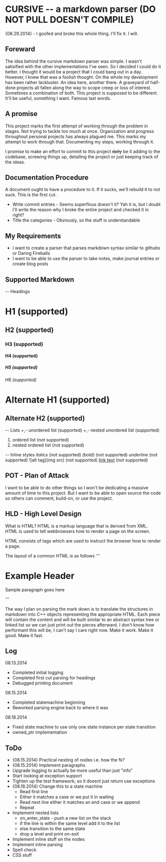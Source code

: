 CURSIVE -- a markdown parser (DO NOT PULL DOESN'T COMPILE)
===

{08.29.2014} - I goofed and broke this whole thing. I'll fix it. I will. 

Foreward
---
The idea behind the cursive markdown parser was simple. I wasn't satisified with
the other implementations I've seen. So I decided I could do it better. I thought
it would be a project that I could bang out in a day. However, I knew that was 
a foolish thought. On the whole my development has been rather lackluster. An 
idea here, another there. A graveyard of half-done projects all fallen along the
way to scope creep or loss of interest. Sometimes a combination of both. This project
is supposed to be different. It'll be useful, something I want. Famous last words.

A promise
---

This project marks the first attempt of working through the problem in stages. Not
trying to tackle too much at once. Organization and progress throughout personal projects
has always plagued me. This marks my attempt to work through that. Documenting my steps,
working through it.

I promise to make an effort to commit to this project ~~daily~~ be it adding to the 
codebase, screwing things up, detailing the project or just keeping track of the ideas.


Documentation Procedure
---
A document ought to have a procedure to it. If it sucks, we'll rebuild it to not suck.
This is the first cut.

+ Write commit entries - Seems superflous doesn't it? Yah it is, but I doubt I'll write
the reason why I broke the entire project and checked it in right?
+ Title the categories - Obviously, so the stuff is understandable

My Requirements
---
- I want to create a parser that parses markdown syntax similar to githubs or Daring Fireballs
- I want to be able to use the parser to take notes, make journal entries or create blog posts

Supported Markdown
---

-- Headings
# H1                         (supported)
## H2                        (supported) 
### H3                       (supported)
#### H4                      (supported)
##### H5                     (supported) 
###### H6                    (supported)

Alternate H1                 (supported)
===
Alternate H2                 (supported)
---                         

-- Lists
+,- unordered list          (supported)
+,- nested unordered list   (supported)
1. ordered list             (not supported)
1. nested ordered list      (not supported)

-- Inline styles
*italics*                   (not supported)
*(bold)*                    (not supported)
_underline_                 (not supported)
![alt tag](img src)         (not supported)
[link text](link)           (not supported)


POT - Plan of Attack
---
I want to be able to do other things so I won't be dedicating a massive amount of time to this
project. But I want to be able to open source the code so others can comment, build-on, or use
the project.


HLD - High Level Design
---

What is HTML? HTML is a markup language that is derived from XML. HTML
is used to tell webbrowsers how to render a page on the screen.

HTML consists of tags which are used to instruct the browser how to render
a page. 

The layout of a common HTML is as follows
'''
<html>
	<head><style><!-- put your styles in here --></style></head>
	<body>
		<h1>Example Header</h1>
		<p>Sample paragraph goes here</p>
	</body>
</html>
'''

The way I plan on parsing the mark down is to translate the structures in
markdown into C++ objects representing the appropriate HTML. Each piece will
contain the content and will be built similar to an abstract syntax tree or 
linked list so we can just print out the pieces afterward.  I don't know how 
performant this will be, I can't say I care right now. Make it work. Make it
good. Make it fast.


Log
---
08.13.2014 
- Completed initial logging
- Completed first cut parsing for headings
- Debugged printing document

08.15.2014
- Completed statemachine beginning
- Reworked parsing engine back to where it was

08.18.2014
- Fixed state machine to use only one state instance per state transition
- owned_ptr implementation

ToDo
---
- {08.15.2014} Practical nesting of nodes i.e. how the fk?
- {08.15.2014} Implement paragraphs
- Upgrade logging to actually be more useful than just "info"
- Start looking at exception support
- Tighten up the test framework; so it doesnt just return use exceptions
- {08.18.2014} Change this to a state machine
   - Read first line
   - Either it matches a case or we put it in waiting
   - Read next line either it matches an end case or we append
   - Repeat
- Implement nested lists 
   - on_enter_state - push a new list on the stack
   - if the line is within the same level add it to the list
   - else transition to the same state
   - drop a level and print on-exit 
- Implement inline stuff on the nodes
- Implement inline parsing
- Spell check
- CSS stuff
